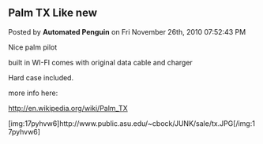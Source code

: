## Palm TX Like new
Posted by **Automated Penguin** on Fri November 26th, 2010 07:52:43 PM

Nice palm pilot

built in WI-FI comes with original data cable and charger

Hard case included.

more info here:

<!-- m --><a class="postlink" href="http://en.wikipedia.org/wiki/Palm_TX">http://en.wikipedia.org/wiki/Palm_TX</a><!-- m -->

[img:17pyhvw6]http&#58;//www&#46;public&#46;asu&#46;edu/~cbock/JUNK/sale/tx&#46;JPG[/img:17pyhvw6]
